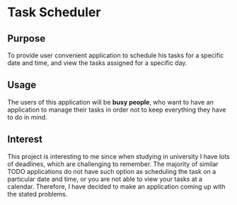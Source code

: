 # Task Scheduler

## Purpose 

To provide user convenient application to schedule his tasks for a specific date and time, and view the tasks assigned 
for a specific day.

## Usage

The users of this application will be **busy people**, who want to have an application to manage their tasks in order not to
keep everything they have to do in mind.


## Interest

This project is interesting to me since when studying in university I have lots of deadlines, which are challenging to 
remember. The majority of similar TODO applications do not have such option as scheduling the task on a particular date 
and time, or you are not able to view your tasks at a calendar. Therefore, I have decided to make an application coming
up with the stated problems.


